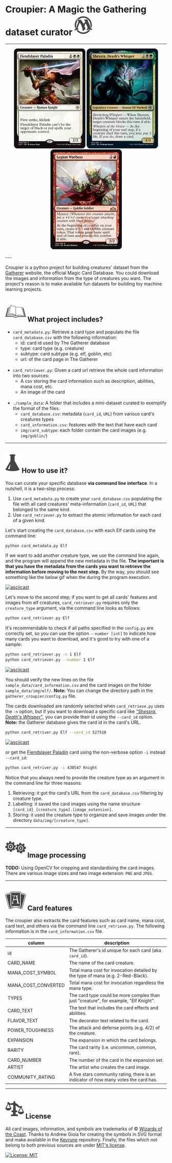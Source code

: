# Croupier: A Magic the Gathering dataset curator <img src="./assets/pmtg2.svg">

---
<p align="center">
<img src="assets/430547_knight.jpeg" width="223" height=""288">
<img src="assets/527518_elf.png" width="223" height="311">
<img src="assets/452859_goblin.png" width="223" height="311"> 
</p>
---

Croupier is a python project for building creatures' dataset from the [Gatherer](https://gatherer.wizards.com/Pages/Default.aspx)
website, the official Magic Card Database. You could download the images and information from the type of creatures you 
want. The project's reason is to make available fun datasets for building toy machine learning projects.

## <img src="./assets/wth.svg">  What project includes?

* `card_metadata.py`: Retrieve a card type and populate the file `card_database.csv` with the following information:
  * id: card id used by The Gatherer database
  * type: card type (e.g. creature)
  * subtype: card subtype (e.g. elf, goblin, etc)
  * url: of the card page in The Gatherer
<br></br>
* `card_retriever.py`: Given a card url retrieve the whole card information into two sources:
  * A csv storing the card information such as description, abilities, mana cost, etc.
  * An image of the card
<br></br>
* `./sample_data`: A folder that includes a mini-dataset curated to exemplify the format of the files.
  * `card_database.csv`: metadata (`card_id`, `URL`) from various card's creatures types
  * `card_information.csv`: features with the text that have each card
  * `img/card_subtype`: each folder contain the card images (e.g. `img/goblin/`)

---

## <img src="./assets/uds.svg"> How to use it?

You can curate your specific database **via command line interface**. In a nutshell, it
is a two-step process:
1. Use `card_metadata.py` to create your `card_database.csv` populating the file with all card creatures' meta-information (`card_id`, `URL`) that belonged to the same kind.
2. Use `card_retriever.py` to extract the atomic information for each card of a given kind.

Let's start creating the `card_database.csv` with each Elf cards using the
command line:

```bash
python card_metadata.py Elf
```

If we want to add another creature type, we use the command line again, and the program will append the new metadata in
the file. **The important is that you have the metadata from the cards you want to retrieve the information before 
moving to the next step.** By the way, you should see something like the below gif when the during the program execution.

[![asciicast](https://asciinema.org/a/61IEummfN9kUU5bT7wibGgd2w.svg)](https://asciinema.org/a/61IEummfN9kUU5bT7wibGgd2w?autoplay=1&speed=1.5)

Let's move to the second step; if you want to get all cards' features and images from elf creatures, `card_retriever.py`
requires only the `creature_type` argument, via the command line looks as follows:

```bash
python card_retriever.py Elf
```

It's recommendable to check if all paths specified in the `config.py` are correctly set,
so you can use the option `--number [int]` to indicate how many cards you want to download, and 
it's good to try with one of a sample:

```bash
python card_retriever.py -n 1 Elf
python card_retriever.py --number 1 Elf
```

[![asciicast](https://asciinema.org/a/ilRkCidxlrj0s8cC2oaRvkB9a.svg)](https://asciinema.org/a/ilRkCidxlrj0s8cC2oaRvkB9a?autoplay=1&speed=1.5)

You should verify the new lines on the file `sample_data/card_information.csv` and the card images on the folder 
`sample_data/img/elf/`. **Note:** You can change the directory path in the `gatherer_croupier/config.py` file.

The cards downloaded are randomly selected when `card_retrieve.py` uses the `-n` option, but if
you want to download a specific card like [_"Shessra, Death's Whisper"_](https://gatherer.wizards.com/Pages/Card/Details.aspx?multiverseid=527518),
you can provide their id using the `--card_id` option. **Note:** the Gatherer database gives the 
card id in the card's URL.

```bash
python card_retriver.py Elf --card_id 527518
```

[![asciicast](https://asciinema.org/a/pjXNUxVJDdxjBiNjNIjkB1T9E.svg)](https://asciinema.org/a/pjXNUxVJDdxjBiNjNIjkB1T9E?autoplay=1&speed=1.5)

or get the [Fiendslayer Paladin](https://gatherer.wizards.com/Pages/Card/Details.aspx?multiverseid=430547) card using
the non-verbose option `-i` instead `--card_id`:

```bash
python card_retriver.py -i 430547 Knight
```

Notice that you always need to provide the creature type as an argument in the command line for three reasons:
1. Retrieving: it got the card's URL from the `card_database.csv` filtering by creature type.
2. Labelling: it saved the card images using the name structure `[card_id]_[creature_type].[image_extension]`.
3. Storing: it used the creature type to organize and save images under the directory `data/img/[creature_type]`.

---

## <img src="./assets/usg.svg"> Image processing

**TODO:** Using OpenCV for cropping and standardising the card images. There are various image sizes
and two image extension: `PNG` and `JPEG`.

---

## <img src="./assets/lea.svg"> Card features

The croupier also extracts the card features such as card name, mana cost, card text, and others via the command line 
`card_retrieve.py`. The following information is in the `card_information.csv` file.

| column              | description                                                                           |
|---------------------|---------------------------------------------------------------------------------------|
 | id                  | The Gatherer's id unique for each card (aka `card_id`).                               |
 | CARD_NAME           | The name of the card creature.                                                        |
| MANA_COST_SYMBOL    | Total mana cost for invocation detailed by the type of mana (e.g. 2-Red-Black).       |
| MANA_COST_CONVERTED | Total mana cost for invocation regardless the mana type.                              |
| TYPES               | The card type could be more complex than just "creature", for example, "Elf Knight".  |
 | CARD_TEXT           | The text that includes the card effects and abilities.                                |
| FLAVOR_TEXT         | The decorator text related to the card.                                               |
| POWER_TOUGHNESS     | The attack and defense points (e.g. 4/2) of the creature.                             |
| EXPANSION           | The expansion in which the card belongs.                                              |
| RARITY              | The card rarity (i.e. uncommon, common, rare).                                        |
| CARD_NUMBER         | The number of the card in the expansion set.                                          |
| ARTIST              | The artist who creates the card image.                                                |
| COMMUNITY_RATING    | A five stars community rating,  there is an indicator of how many votes the card has. |

---

## <img src="./assets/jud.svg"> License

All card images, information, and symbols are trademarks of © [Wizards of the Coast](http://magicthegathering.com/). Thanks
to Andrew Gioia for creating the symbols in SVG format and make available in the [Keyrune](https://github.com/andrewgioia/keyrune) repository. Finally, the files
which not belong to both previous sources are under [MIT's license](LICENSE).

[![License: MIT](https://img.shields.io/badge/License-MIT-yellow.svg)](https://github.com/alcazar90/repo/blob/master/LICENSE)